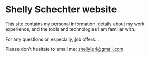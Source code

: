 # Shelly Schechter website

This site contains my personal information, details about my work experience, and the tools and technologies I am familiar with.

For any questions or, especially, job offers...

Please don't hesitate to email me: shellyle4@gmail.com
